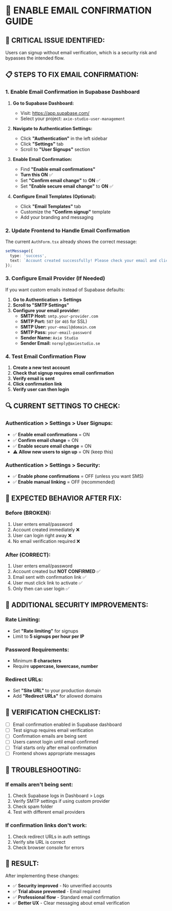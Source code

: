 # 🔧 ENABLE EMAIL CONFIRMATION GUIDE

## 🚨 **CRITICAL ISSUE IDENTIFIED:**
Users can signup without email verification, which is a security risk and bypasses the intended flow.

## 📋 **STEPS TO FIX EMAIL CONFIRMATION:**

### **1. Enable Email Confirmation in Supabase Dashboard**

1. **Go to Supabase Dashboard:**
   - Visit: https://app.supabase.com/
   - Select your project: `axie-studio-user-management`

2. **Navigate to Authentication Settings:**
   - Click **"Authentication"** in the left sidebar
   - Click **"Settings"** tab
   - Scroll to **"User Signups"** section

3. **Enable Email Confirmation:**
   - Find **"Enable email confirmations"**
   - **Turn this ON** ✅
   - Set **"Confirm email change"** to **ON** ✅
   - Set **"Enable secure email change"** to **ON** ✅

4. **Configure Email Templates (Optional):**
   - Click **"Email Templates"** tab
   - Customize the **"Confirm signup"** template
   - Add your branding and messaging

### **2. Update Frontend to Handle Email Confirmation**

The current `AuthForm.tsx` already shows the correct message:
```typescript
setMessage({
  type: 'success',
  text: `Account created successfully! Please check your email and click the confirmation link to activate your account and start your 7-day free trial.`,
});
```

### **3. Configure Email Provider (If Needed)**

If you want custom emails instead of Supabase defaults:

1. **Go to Authentication > Settings**
2. **Scroll to "SMTP Settings"**
3. **Configure your email provider:**
   - **SMTP Host:** `smtp.your-provider.com`
   - **SMTP Port:** `587` (or `465` for SSL)
   - **SMTP User:** `your-email@domain.com`
   - **SMTP Pass:** `your-email-password`
   - **Sender Name:** `Axie Studio`
   - **Sender Email:** `noreply@axiestudio.se`

### **4. Test Email Confirmation Flow**

1. **Create a new test account**
2. **Check that signup requires email confirmation**
3. **Verify email is sent**
4. **Click confirmation link**
5. **Verify user can then login**

## 🔍 **CURRENT SETTINGS TO CHECK:**

### **Authentication > Settings > User Signups:**
- ✅ **Enable email confirmations** = ON
- ✅ **Confirm email change** = ON  
- ✅ **Enable secure email change** = ON
- ⚠️ **Allow new users to sign up** = ON (keep this)

### **Authentication > Settings > Security:**
- ✅ **Enable phone confirmations** = OFF (unless you want SMS)
- ✅ **Enable manual linking** = OFF (recommended)

## 🎯 **EXPECTED BEHAVIOR AFTER FIX:**

### **Before (BROKEN):**
1. User enters email/password
2. Account created immediately ❌
3. User can login right away ❌
4. No email verification required ❌

### **After (CORRECT):**
1. User enters email/password
2. Account created but **NOT CONFIRMED** ✅
3. Email sent with confirmation link ✅
4. User must click link to activate ✅
5. Only then can user login ✅

## 🚀 **ADDITIONAL SECURITY IMPROVEMENTS:**

### **Rate Limiting:**
- Set **"Rate limiting"** for signups
- Limit to **5 signups per hour per IP**

### **Password Requirements:**
- Minimum **8 characters**
- Require **uppercase, lowercase, number**

### **Redirect URLs:**
- Set **"Site URL"** to your production domain
- Add **"Redirect URLs"** for allowed domains

## 📝 **VERIFICATION CHECKLIST:**

- [ ] Email confirmation enabled in Supabase dashboard
- [ ] Test signup requires email verification
- [ ] Confirmation emails are being sent
- [ ] Users cannot login until email confirmed
- [ ] Trial starts only after email confirmation
- [ ] Frontend shows appropriate messages

## 🔧 **TROUBLESHOOTING:**

### **If emails aren't being sent:**
1. Check Supabase logs in Dashboard > Logs
2. Verify SMTP settings if using custom provider
3. Check spam folder
4. Test with different email providers

### **If confirmation links don't work:**
1. Check redirect URLs in auth settings
2. Verify site URL is correct
3. Check browser console for errors

## 🎯 **RESULT:**
After implementing these changes:
- ✅ **Security improved** - No unverified accounts
- ✅ **Trial abuse prevented** - Email required
- ✅ **Professional flow** - Standard email confirmation
- ✅ **Better UX** - Clear messaging about email verification
